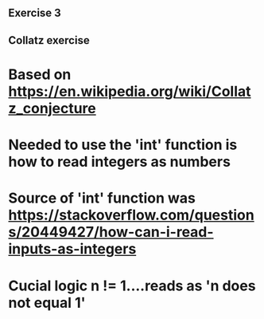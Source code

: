 
## Exercise 3
## Collatz exercise
# Based on https://en.wikipedia.org/wiki/Collatz_conjecture
# Needed to use the 'int' function is how to read integers as numbers
# Source of 'int' function was https://stackoverflow.com/questions/20449427/how-can-i-read-inputs-as-integers
#
# Cucial logic n != 1....reads as 'n does not equal 1' 
